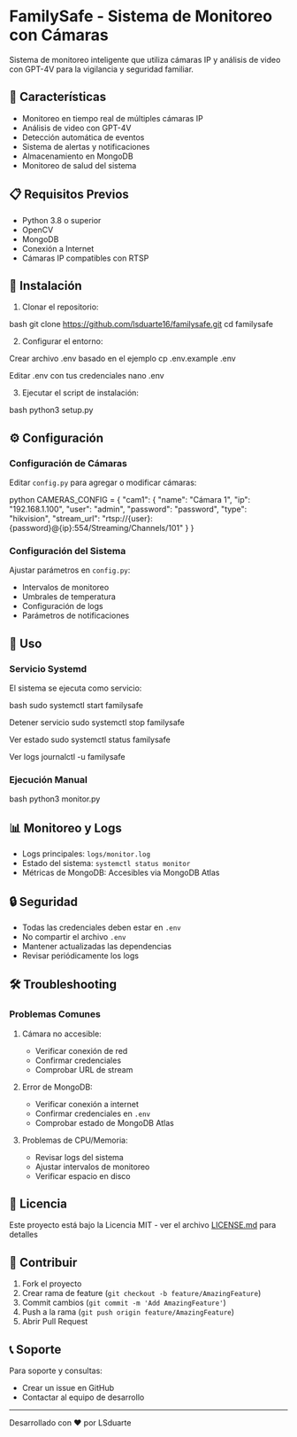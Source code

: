 # FamilySafe - Sistema de Monitoreo con Cámaras

Sistema de monitoreo inteligente que utiliza cámaras IP y análisis de video con GPT-4V para la vigilancia y seguridad familiar.

## 🚀 Características

- Monitoreo en tiempo real de múltiples cámaras IP
- Análisis de video con GPT-4V
- Detección automática de eventos
- Sistema de alertas y notificaciones
- Almacenamiento en MongoDB
- Monitoreo de salud del sistema

## 📋 Requisitos Previos

- Python 3.8 o superior
- OpenCV
- MongoDB
- Conexión a Internet
- Cámaras IP compatibles con RTSP

## 🔧 Instalación

1. Clonar el repositorio:

bash
git clone https://github.com/lsduarte16/familysafe.git
cd familysafe

2. Configurar el entorno:

Crear archivo .env basado en el ejemplo
cp .env.example .env

Editar .env con tus credenciales
nano .env

3. Ejecutar el script de instalación:

bash
python3 setup.py

## ⚙️ Configuración

### Configuración de Cámaras
Editar `config.py` para agregar o modificar cámaras:

python
CAMERAS_CONFIG = {
    "cam1": {
        "name": "Cámara 1",
        "ip": "192.168.1.100",
        "user": "admin",
        "password": "password",
        "type": "hikvision",
        "stream_url": "rtsp://{user}:{password}@{ip}:554/Streaming/Channels/101"
    }
}

### Configuración del Sistema
Ajustar parámetros en `config.py`:
- Intervalos de monitoreo
- Umbrales de temperatura
- Configuración de logs
- Parámetros de notificaciones

## 🚀 Uso

### Servicio Systemd
El sistema se ejecuta como servicio:

bash
sudo systemctl start familysafe

Detener servicio
sudo systemctl stop familysafe

Ver estado
sudo systemctl status familysafe

Ver logs
journalctl -u familysafe


### Ejecución Manual
bash
python3 monitor.py


## 📊 Monitoreo y Logs

- Logs principales: `logs/monitor.log`
- Estado del sistema: `systemctl status monitor`
- Métricas de MongoDB: Accesibles via MongoDB Atlas

## 🔒 Seguridad

- Todas las credenciales deben estar en `.env`
- No compartir el archivo `.env`
- Mantener actualizadas las dependencias
- Revisar periódicamente los logs

## 🛠️ Troubleshooting

### Problemas Comunes

1. Cámara no accesible:
   - Verificar conexión de red
   - Confirmar credenciales
   - Comprobar URL de stream

2. Error de MongoDB:
   - Verificar conexión a internet
   - Confirmar credenciales en `.env`
   - Comprobar estado de MongoDB Atlas

3. Problemas de CPU/Memoria:
   - Revisar logs del sistema
   - Ajustar intervalos de monitoreo
   - Verificar espacio en disco

## 📝 Licencia

Este proyecto está bajo la Licencia MIT - ver el archivo [LICENSE.md](LICENSE.md) para detalles

## 👥 Contribuir

1. Fork el proyecto
2. Crear rama de feature (`git checkout -b feature/AmazingFeature`)
3. Commit cambios (`git commit -m 'Add AmazingFeature'`)
4. Push a la rama (`git push origin feature/AmazingFeature`)
5. Abrir Pull Request

## 📞 Soporte

Para soporte y consultas:
- Crear un issue en GitHub
- Contactar al equipo de desarrollo

---
Desarrollado con ❤️ por LSduarte